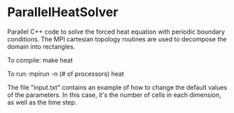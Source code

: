 # ParallelHeatSolver

Parallel C++ code to solve the forced heat equation with periodic boundary conditions.  The MPI cartesian topology routines are used to decompose the domain into rectangles.

To compile: make heat

To run: mpirun -n (# of processors) heat

The file "input.txt" contains an example of how to change the default values of the parameters.  In this case, it's the number of cells in each dimension, as well as the time step.
